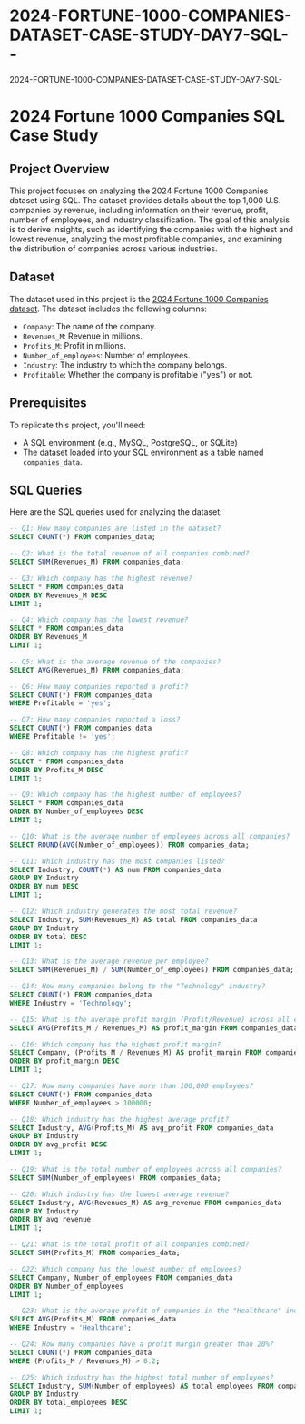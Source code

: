 # 2024-FORTUNE-1000-COMPANIES-DATASET-CASE-STUDY-DAY7-SQL--
2024-FORTUNE-1000-COMPANIES-DATASET-CASE-STUDY-DAY7-SQL- 
# 2024 Fortune 1000 Companies SQL Case Study

## Project Overview
This project focuses on analyzing the 2024 Fortune 1000 Companies dataset using SQL. The dataset provides details about the top 1,000 U.S. companies by revenue, including information on their revenue, profit, number of employees, and industry classification. The goal of this analysis is to derive insights, such as identifying the companies with the highest and lowest revenue, analyzing the most profitable companies, and examining the distribution of companies across various industries.

## Dataset
The dataset used in this project is the [2024 Fortune 1000 Companies dataset](https://www.kaggle.com/datasets/jeannicolasduval/2024-fortune-1000-companies). The dataset includes the following columns:
- `Company`: The name of the company.
- `Revenues_M`: Revenue in millions.
- `Profits_M`: Profit in millions.
- `Number_of_employees`: Number of employees.
- `Industry`: The industry to which the company belongs.
- `Profitable`: Whether the company is profitable ("yes") or not.

## Prerequisites
To replicate this project, you'll need:
- A SQL environment (e.g., MySQL, PostgreSQL, or SQLite)
- The dataset loaded into your SQL environment as a table named `companies_data`.

## SQL Queries
Here are the SQL queries used for analyzing the dataset:

```sql
-- Q1: How many companies are listed in the dataset?
SELECT COUNT(*) FROM companies_data;

-- Q2: What is the total revenue of all companies combined?
SELECT SUM(Revenues_M) FROM companies_data;

-- Q3: Which company has the highest revenue?
SELECT * FROM companies_data
ORDER BY Revenues_M DESC
LIMIT 1;

-- Q4: Which company has the lowest revenue?
SELECT * FROM companies_data
ORDER BY Revenues_M
LIMIT 1;

-- Q5: What is the average revenue of the companies?
SELECT AVG(Revenues_M) FROM companies_data;

-- Q6: How many companies reported a profit?
SELECT COUNT(*) FROM companies_data
WHERE Profitable = 'yes';

-- Q7: How many companies reported a loss?
SELECT COUNT(*) FROM companies_data
WHERE Profitable != 'yes';

-- Q8: Which company has the highest profit?
SELECT * FROM companies_data
ORDER BY Profits_M DESC
LIMIT 1;

-- Q9: Which company has the highest number of employees?
SELECT * FROM companies_data
ORDER BY Number_of_employees DESC
LIMIT 1;

-- Q10: What is the average number of employees across all companies?
SELECT ROUND(AVG(Number_of_employees)) FROM companies_data;

-- Q11: Which industry has the most companies listed?
SELECT Industry, COUNT(*) AS num FROM companies_data
GROUP BY Industry
ORDER BY num DESC
LIMIT 1;

-- Q12: Which industry generates the most total revenue?
SELECT Industry, SUM(Revenues_M) AS total FROM companies_data
GROUP BY Industry
ORDER BY total DESC
LIMIT 1;

-- Q13: What is the average revenue per employee?
SELECT SUM(Revenues_M) / SUM(Number_of_employees) FROM companies_data;

-- Q14: How many companies belong to the "Technology" industry?
SELECT COUNT(*) FROM companies_data
WHERE Industry = 'Technology';

-- Q15: What is the average profit margin (Profit/Revenue) across all companies?
SELECT AVG(Profits_M / Revenues_M) AS profit_margin FROM companies_data;

-- Q16: Which company has the highest profit margin?
SELECT Company, (Profits_M / Revenues_M) AS profit_margin FROM companies_data
ORDER BY profit_margin DESC
LIMIT 1;

-- Q17: How many companies have more than 100,000 employees?
SELECT COUNT(*) FROM companies_data
WHERE Number_of_employees > 100000;

-- Q18: Which industry has the highest average profit?
SELECT Industry, AVG(Profits_M) AS avg_profit FROM companies_data
GROUP BY Industry
ORDER BY avg_profit DESC
LIMIT 1;

-- Q19: What is the total number of employees across all companies?
SELECT SUM(Number_of_employees) FROM companies_data;

-- Q20: Which industry has the lowest average revenue?
SELECT Industry, AVG(Revenues_M) AS avg_revenue FROM companies_data
GROUP BY Industry
ORDER BY avg_revenue
LIMIT 1;

-- Q21: What is the total profit of all companies combined?
SELECT SUM(Profits_M) FROM companies_data;

-- Q22: Which company has the lowest number of employees?
SELECT Company, Number_of_employees FROM companies_data
ORDER BY Number_of_employees
LIMIT 1;

-- Q23: What is the average profit of companies in the "Healthcare" industry?
SELECT AVG(Profits_M) FROM companies_data
WHERE Industry = 'Healthcare';

-- Q24: How many companies have a profit margin greater than 20%?
SELECT COUNT(*) FROM companies_data
WHERE (Profits_M / Revenues_M) > 0.2;

-- Q25: Which industry has the highest total number of employees?
SELECT Industry, SUM(Number_of_employees) AS total_employees FROM companies_data
GROUP BY Industry
ORDER BY total_employees DESC
LIMIT 1;

